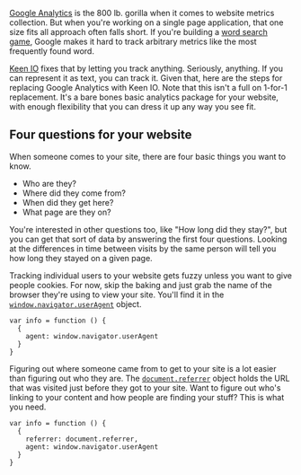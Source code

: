 <!--
title: Replacing Google Analytics with Keen IO
created: 22 April 2013 - 7:43 pm
updated: 22 April 2013 - 9:07 pm
publish: 23 April 2023
slug: keen-analysis
tags: coding, design
-->

[Google Analytics][] is the 800 lb. gorilla when it comes to website metrics
collection. But when you're working on a single page application, that one size
fits all approach often falls short. If you're building a [word search game][],
Google makes it hard to track arbitrary metrics like the most frequently found
word.

[Keen IO][] fixes that by letting you track anything. Seriously, anything. If
you can represent it as text, you can track it. Given that, here are the steps
for replacing Google Analytics with Keen IO. Note that this isn't a full on
1-for-1 replacement. It's a bare bones basic analytics package for your website,
with enough flexibility that you can dress it up any way you see fit.

## Four questions for your website ##

When someone comes to your site, there are four basic things you want to know.

* Who are they?
* Where did they come from?
* When did they get here?
* What page are they on?

You're interested in other questions too, like "How long did they stay?", but
you can get that sort of data by answering the first four questions. Looking
at the differences in time between visits by the same person will tell you how
long they stayed on a given page.

Tracking individual users to your website gets fuzzy unless you want to give
people cookies. For now, skip the baking and just grab the name of the browser
they're using to view your site. You'll find it in the
[`window.navigator.userAgent`][agent] object.

    var info = function () {
      {
        agent: window.navigator.userAgent
      }
    }

Figuring out where someone came from to get to your site is a lot easier than
figuring out who they are. The [`document.referrer`][referrer] object holds the
URL that was visited just before they got to your site. Want to figure out who's
linking to your content and how people are finding your stuff? This is what you
need.

    var info = function () {
      {
        referrer: document.referrer,
        agent: window.navigator.userAgent
      }
    }

[Google Analytics]: https://google.com/analytics/ "Various (Google): Google Analytics Official Website - Web Analytics and Reporting"
[word search game]: http://prolix-app.com/ "Frank Mitchell: Prolix is a word search game that lets you tweet your scores so your friends can play with you."
[Keen IO]: https://keen.io/ "Various (Keen IO): Analytics Backend as a Service"
[agent]: https://developer.mozilla.org/en-US/docs/DOM/window.navigator.userAgent "Various (Mozilla): window.navigator.userAgent - Document Object Model"
[referrer]: https://developer.mozilla.org/en-US/docs/DOM/document.referrer "Various (Mozilla): document.referrer - Document Object Model"
